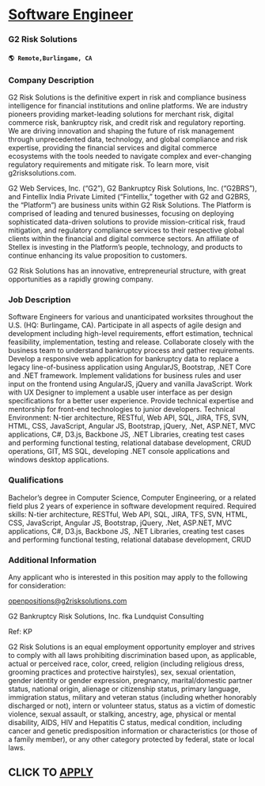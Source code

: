 # [Software Engineer](https://www.remotewlb.com/apply/software-engineer-112114)  
### G2 Risk Solutions  
#### `🌎 Remote,Burlingame, CA`  

### **Company Description**

G2 Risk Solutions is the definitive expert in risk and compliance business intelligence for financial institutions and online platforms. We are industry pioneers providing market-leading solutions for merchant risk, digital commerce risk, bankruptcy risk, and credit risk and regulatory reporting. We are driving innovation and shaping the future of risk management through unprecedented data, technology, and global compliance and risk expertise, providing the financial services and digital commerce ecosystems with the tools needed to navigate complex and ever-changing regulatory requirements and mitigate risk. To learn more, visit g2risksolutions.com.

G2 Web Services, Inc. (“G2”), G2 Bankruptcy Risk Solutions, Inc. (“G2BRS”), and Fintellix India Private Limited (“Fintellix,” together with G2 and G2BRS, the “Platform”) are business units within G2 Risk Solutions. The Platform is comprised of leading and tenured businesses, focusing on deploying sophisticated data-driven solutions to provide mission-critical risk, fraud mitigation, and regulatory compliance services to their respective global clients within the financial and digital commerce sectors. An affiliate of Stellex is investing in the Platform’s people, technology, and products to continue enhancing its value proposition to customers.

G2 Risk Solutions has an innovative, entrepreneurial structure, with great opportunities as a rapidly growing company.

###  **Job Description**

Software Engineers for various and unanticipated worksites throughout the U.S. (HQ: Burlingame, CA). Participate in all aspects of agile design and development including high-level requirements, effort estimation, technical feasibility, implementation, testing and release. Collaborate closely with the business team to understand bankruptcy process and gather requirements. Develop a responsive web application for bankruptcy data to replace a legacy line-of-business application using AngularJS, Bootstrap, .NET Core and .NET framework. Implement validations for business rules and user input on the frontend using AngularJS, jQuery and vanilla JavaScript. Work with UX Designer to implement a usable user interface as per design specifications for a better user experience. Provide technical expertise and mentorship for front-end technologies to junior developers. Technical Environment: N-tier architecture, RESTful, Web API, SQL, JIRA, TFS, SVN, HTML, CSS, JavaScript, Angular JS, Bootstrap,
jQuery, .Net, ASP.NET, MVC applications, C#, D3.js, Backbone JS, .NET Libraries, creating test cases and performing functional testing, relational database development, CRUD operations, GIT, MS SQL, developing .NET console applications and windows desktop applications.

###  **Qualifications**

Bachelor’s degree in Computer Science, Computer Engineering, or a related field plus 2 years of experience in software development required. Required skills: N-tier architecture, RESTful, Web API, SQL, JIRA, TFS, SVN, HTML, CSS, JavaScript, Angular JS, Bootstrap, jQuery, .Net, ASP.NET, MVC applications, C#, D3.js, Backbone JS, .NET Libraries, creating test cases and performing functional testing, relational database development, CRUD

###  **Additional Information**

Any applicant who is interested in this position may apply to the following for consideration:

openpositions@g2risksolutions.com

G2 Bankruptcy Risk Solutions, Inc. fka Lundquist Consulting

Ref: KP

G2 Risk Solutions is an equal employment opportunity employer and strives to comply with all laws prohibiting discrimination based upon, as applicable, actual or perceived race, color, creed, religion (including religious dress, grooming practices and protective hairstyles), sex, sexual orientation, gender identity or gender expression, pregnancy, marital/domestic partner status, national origin, alienage or citizenship status, primary language, immigration status, military and veteran status (including whether honorably discharged or not), intern or volunteer status, status as a victim of domestic violence, sexual assault, or stalking, ancestry, age, physical or mental disability, AIDS, HIV and Hepatitis C status, medical condition, including cancer and genetic predisposition information or characteristics (or those of a family member), or any other category protected by federal, state or local laws.

  
## CLICK TO [APPLY](https://www.remotewlb.com/apply/software-engineer-112114)

